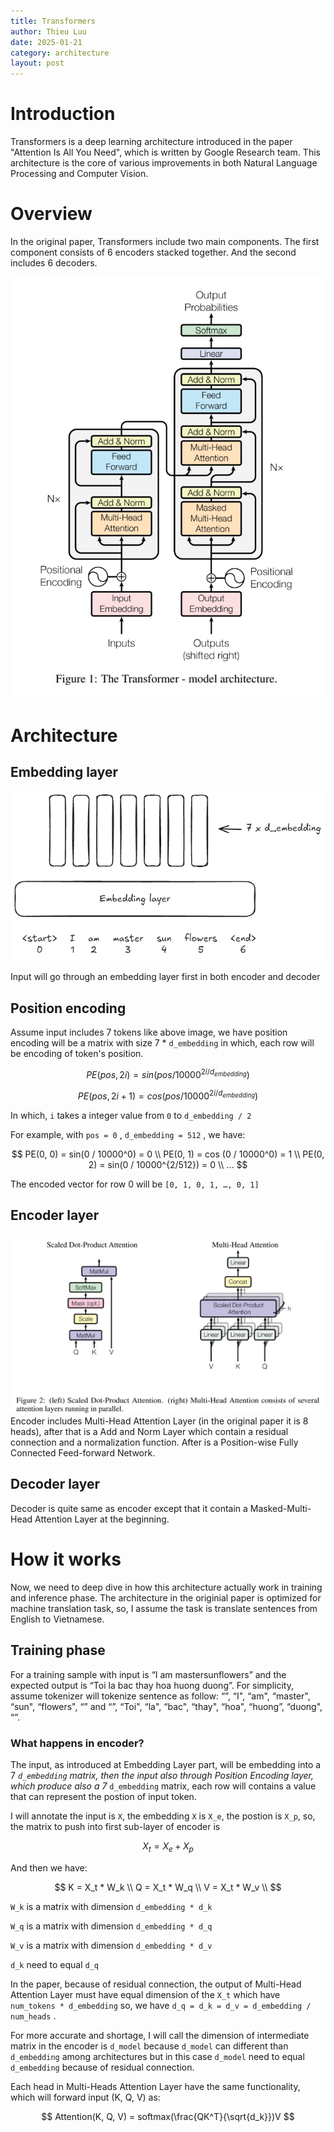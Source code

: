 ```yaml
---
title: Transformers
author: Thieu Luu
date: 2025-01-21
category: architecture
layout: post
---
```

# Introduction

Transformers is a deep learning architecture introduced in the paper "Attention Is All You Need", which is written by Google Research team. This architecture is the core of various improvements in both Natural Language Processing and Computer Vision.

# Overview

In the original paper, Transformers include two main components. The first component consists of 6 encoders stacked together. And the second includes 6 decoders.

![overview](../images/Transformers/overview.jpg)

# Architecture

## Embedding layer

![embedding_layer](../images/Transformers/embedding.png)

Input will go through an embedding layer first in both encoder and decoder

## Position encoding

Assume input includes 7 tokens like above image, we have position encoding will be a matrix with size 7 * `d_embedding`  in which, each row will be encoding of token's position.

$$
PE(pos, 2i) = sin(pos / 10000^{2i/d_{embedding}})
$$

$$
PE(pos, 2i+1) = cos(pos/10000^{2i/d_{embedding}})
$$

 In which, `i` takes a integer value from `0` to `d_embedding / 2`

For example, with `pos = 0` , `d_embedding = 512` , we have:

$$
PE(0, 0) = sin(0 / 10000^0) = 0 \\
PE(0, 1) = cos (0 / 10000^0) = 1 \\
PE(0, 2) = sin(0 / 10000^{2/512}) = 0 \\
...
$$

The encoded vector for row 0 will be `[0, 1, 0, 1, …, 0, 1]`

## Encoder layer
![encoder_layer](../images/Transformers/encoder.jpg)
Encoder includes Multi-Head Attention Layer (in the original paper it is 8 heads), after that is a Add and Norm Layer which contain a residual connection and a normalization function. After is a Position-wise Fully Connected Feed-forward Network.

## Decoder layer

Decoder is quite same as encoder except that it contain a Masked-Multi-Head Attention Layer at the beginning.

# How it works

Now, we need to deep dive in how this architecture actually work in training and inference phase. The architecture in the originial paper is optimized for machine translation task, so, I assume the task is translate sentences from English to Vietnamese.

## Training phase

For a training sample with input is “I am mastersunflowers” and the expected output is “Toi la bac thay hoa huong duong”. For simplicity, assume tokenizer will tokenize sentence as follow: “<start>”,  “I",  “am",  “master", “sun", “flowers", “<end>” and “<SOS>”, “Toi", “la", “bac", “thay", “hoa", “huong”, “duong", “<EOS>”.

### What happens in encoder?

The input, as introduced at Embedding Layer part, will be embedding into a 7 *`d_embedding` matrix, then the input also through Position Encoding layer, which produce also a 7* `d_embedding` matrix, each row will contains a value that can represent the postion of input token.

I will annotate the input is `X`, the embedding `X` is `X_e`, the postion is `X_p`, so, the matrix to push into first sub-layer of encoder is

$$
X_t = X_e + X_p
$$

And then we have:

$$
K = X_t * W_k \\
Q = X_t * W_q \\
V = X_t * W_v \\
$$

`W_k` is a matrix with dimension `d_embedding * d_k`

`W_q` is a matrix with dimension `d_embedding * d_q`

`W_v` is a matrix with dimension `d_embedding * d_v`

`d_k` need to equal `d_q`

In the paper, because of residual connection, the output of Multi-Head Attention Layer must have equal dimension of the `X_t` which have `num_tokens * d_embedding` so, we have `d_q = d_k = d_v = d_embedding / num_heads` .

For more accurate and shortage, I will call the dimension of intermediate matrix in the encoder is `d_model` because `d_model` can different than `d_embedding` among architectures but in this case `d_model` need to equal `d_embedding` because of residual connection.

Each head in Multi-Heads Attention Layer have the same functionality, which will forward input (K, Q, V) as:

$$
    Attention(K, Q, V) = softmax(\frac{QK^T}{\sqrt{d_k}})V
$$
